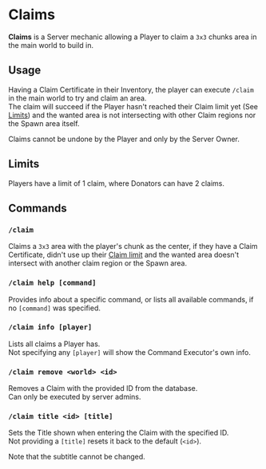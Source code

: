 # Claims

**Claims** is a Server mechanic allowing a Player to claim a `3x3` chunks area in the main world to build in.

## Usage

Having a Claim Certificate in their Inventory, the player can execute `/claim` in the main world to try and claim an area.  
The claim will succeed if the Player hasn't reached their Claim limit yet (See [Limits](#limits)) and the wanted area is not intersecting with other Claim regions nor the Spawn area itself.

Claims cannot be undone by the Player and only by the Server Owner.

## Limits

Players have a limit of 1 claim, where Donators can have 2 claims.

## Commands

### `/claim`

Claims a `3x3` area with the player's chunk as the center, if they have a Claim Certificate, didn't use up their [Claim limit](#limit) and the wanted area doesn't intersect with another claim region or the Spawn area.

### `/claim help [command]`

Provides info about a specific command, or lists all available commands, if no `[command]` was specified.

### `/claim info [player]`

Lists all claims a Player has.  
Not specifying any `[player]` will show the Command Executor's own info.

### `/claim remove <world> <id>`

Removes a Claim with the provided ID from the database.  
Can only be executed by server admins.

### `/claim title <id> [title]`

Sets the Title shown when entering the Claim with the specified ID.  
Not providing a `[title]` resets it back to the default (`<id>`).

Note that the subtitle cannot be changed.
